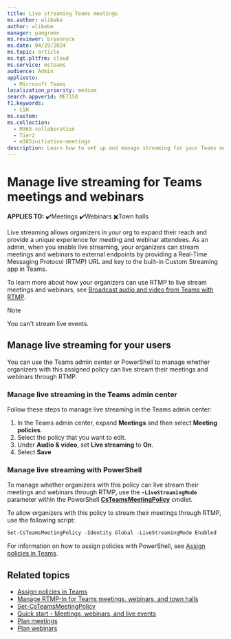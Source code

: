 ```yaml
---
title: Live streaming Teams meetings
ms.author: wlibebe
author: wlibebe
manager: pamgreen
ms.reviewer: bryannyce
ms.date: 04/29/2024
ms.topic: article
ms.tgt.pltfrm: cloud
ms.service: msteams
audience: Admin
appliesto: 
  - Microsoft Teams
localization_priority: medium
search.appverid: MET150
f1.keywords: 
  - CSH
ms.custom: 
ms.collection: 
  - M365-collaboration
  - Tier2
  - m365initiative-meetings
description: Learn how to set up and manage streaming for your Teams meetings.
---
```


# Manage live streaming for Teams meetings and webinars

**APPLIES TO:** ✔️Meetings ✔️Webinars ✖️Town halls

Live streaming allows organizers in your org to expand their reach and provide a unique experience for meeting and webinar attendees. As an admin, when you enable live streaming, your organizers can stream meetings and webinars to external endpoints by providing a Real-Time Messaging Protocol (RTMP) URL and key to the built-in Custom Streaming app in Teams.

To learn more about how your organizers can use RTMP to live stream meetings and webinars, see [Broadcast audio and video from Teams with RTMP](https://support.microsoft.com/office/broadcast-audio-and-video-from-teams-with-rtmp-11d5707b-88bf-411c-aff1-f8d85cab58a0).

> [!NOTE]
> You can't stream live events.

## Manage live streaming for your users

You can use the Teams admin center or PowerShell to manage whether organizers with this assigned policy can live stream their meetings and webinars through RTMP.

### Manage live streaming in the Teams admin center

Follow these steps to manage live streaming in the Teams admin center:

1. In the Teams admin center, expand **Meetings** and then select **Meeting policies**.
1. Select the policy that you want to edit.
1. Under **Audio & video**, set **Live streaming** to **On**.
1. Select **Save**

### Manage live streaming with PowerShell

To manage whether organizers with this policy can live stream their meetings and webinars through RTMP, use the **`-LiveStreamingMode`** parameter within the PowerShell [**CsTeamsMeetingPolicy**](/powershell/module/teams/set-csteamsmeetingpolicy) cmdlet.

To allow organizers with this policy to stream their meetings through RTMP, use the following script:

```PowerShell
Set-CsTeamsMeetingPolicy -Identity Global -LiveStreamingMode Enabled
```

For information on how to assign policies with PowerShell, see [Assign policies in Teams](policy-assignment-overview.md).

## Related topics

- [Assign policies in Teams](policy-assignment-overview.md)
- [Manage RTMP-In for Teams meetings, webinars, and town halls](meetings-rtmp-in.md)
- [Set-CsTeamsMeetingPolicy](/powershell/module/teams/set-csteamsmeetingpolicy)
- [Quick start - Meetings, webinars, and live events](quick-start-meetings-live-events.md)
- [Plan meetings](plan-meetings-external-participants.md)
- [Plan webinars](plan-webinars.md)
